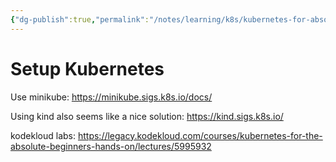 ```yaml
---
{"dg-publish":true,"permalink":"/notes/learning/k8s/kubernetes-for-absolute-beginners/02-setup-kubernetes/"}
---
```


# Setup Kubernetes

Use minikube: <https://minikube.sigs.k8s.io/docs/>

Using kind also seems like a nice solution: <https://kind.sigs.k8s.io/>

kodekloud labs: <https://legacy.kodekloud.com/courses/kubernetes-for-the-absolute-beginners-hands-on/lectures/5995932>